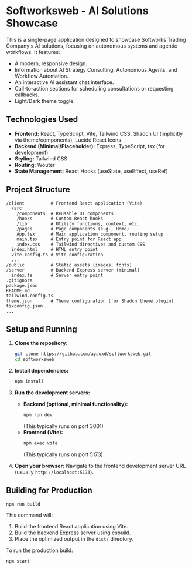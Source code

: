 # Softworksweb - AI Solutions Showcase

This is a single-page application designed to showcase Softworks Trading Company's AI solutions, focusing on autonomous systems and agentic workflows. It features:

*   A modern, responsive design.
*   Information about AI Strategy Consulting, Autonomous Agents, and Workflow Automation.
*   An interactive AI assistant chat interface.
*   Call-to-action sections for scheduling consultations or requesting callbacks.
*   Light/Dark theme toggle.

## Technologies Used

*   **Frontend:** React, TypeScript, Vite, Tailwind CSS, Shadcn UI (implicitly via theme/components), Lucide React Icons
*   **Backend (Minimal/Placeholder):** Express, TypeScript, tsx (for development)
*   **Styling:** Tailwind CSS
*   **Routing:** Wouter
*   **State Management:** React Hooks (useState, useEffect, useRef)

## Project Structure

```
/client          # Frontend React application (Vite)
  /src
    /components  # Reusable UI components
    /hooks       # Custom React hooks
    /lib         # Utility functions, context, etc.
    /pages       # Page components (e.g., Home)
    App.tsx      # Main application component, routing setup
    main.tsx     # Entry point for React app
    index.css    # Tailwind directives and custom CSS
  index.html     # HTML entry point
  vite.config.ts # Vite configuration
  ...
/public          # Static assets (images, fonts)
/server          # Backend Express server (minimal)
  index.ts       # Server entry point
.gitignore
package.json
README.md
tailwind.config.ts
theme.json       # Theme configuration (for Shadcn theme plugin)
tsxconfig.json
...
```

## Setup and Running

1.  **Clone the repository:**
    ```bash
    git clone https://github.com/ayauxd/softworksweb.git
    cd softworksweb
    ```

2.  **Install dependencies:**
    ```bash
    npm install
    ```

3.  **Run the development servers:**
    *   **Backend (optional, minimal functionality):**
        ```bash
        npm run dev 
        ```
        (This typically runs on port 3001)
    *   **Frontend (Vite):**
        ```bash
        npm exec vite
        ```
        (This typically runs on port 5173)

4.  **Open your browser:** Navigate to the frontend development server URL (usually `http://localhost:5173`).

## Building for Production

```bash
npm run build
```

This command will:
1.  Build the frontend React application using Vite.
2.  Build the backend Express server using esbuild.
3.  Place the optimized output in the `dist/` directory.

To run the production build:

```bash
npm start
```
